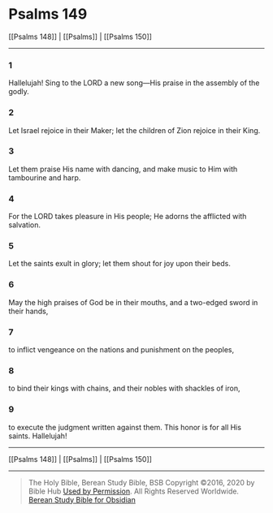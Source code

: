 # Psalms 149

[[Psalms 148]] | [[Psalms]] | [[Psalms 150]]

---

### 1
Hallelujah! Sing to the LORD a new song—His praise in the assembly of the godly.

### 2
Let Israel rejoice in their Maker; let the children of Zion rejoice in their King.

### 3
Let them praise His name with dancing, and make music to Him with tambourine and harp.

### 4
For the LORD takes pleasure in His people; He adorns the afflicted with salvation.

### 5
Let the saints exult in glory; let them shout for joy upon their beds.

### 6
May the high praises of God be in their mouths, and a two-edged sword in their hands,

### 7
to inflict vengeance on the nations and punishment on the peoples,

### 8
to bind their kings with chains, and their nobles with shackles of iron,

### 9
to execute the judgment written against them. This honor is for all His saints. Hallelujah!

---

[[Psalms 148]] | [[Psalms]] | [[Psalms 150]]

---

> The Holy Bible, Berean Study Bible, BSB
> Copyright &copy;2016, 2020 by Bible Hub
> [Used by Permission](https://berean.bible/terms.htm). All Rights Reserved Worldwide.
> [Berean Study Bible for Obsidian](https://github.com/gapmiss/berean-study-bible-for-obsidian)

